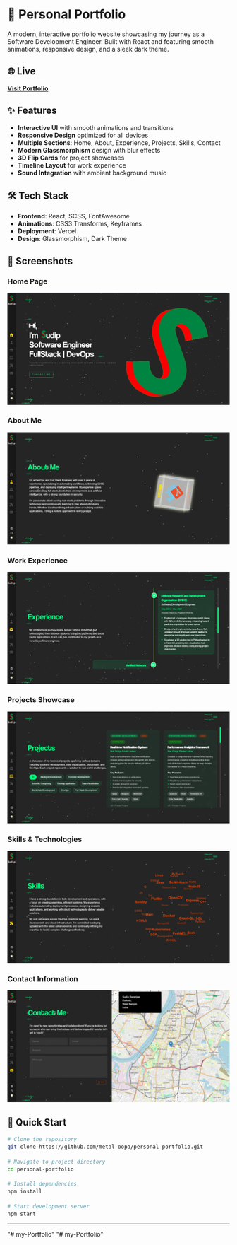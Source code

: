 # 🚀 Personal Portfolio

A modern, interactive portfolio website showcasing my journey as a Software Development Engineer. Built with React and featuring smooth animations, responsive design, and a sleek dark theme.

## 🌐 Live 
**[Visit Portfolio](https://portfolio-metaloopa.vercel.app)**

## ✨ Features
- **Interactive UI** with smooth animations and transitions
- **Responsive Design** optimized for all devices
- **Multiple Sections**: Home, About, Experience, Projects, Skills, Contact
- **Modern Glassmorphism** design with blur effects
- **3D Flip Cards** for project showcases
- **Timeline Layout** for work experience
- **Sound Integration** with ambient background music

## 🛠️ Tech Stack
- **Frontend**: React, SCSS, FontAwesome
- **Animations**: CSS3 Transforms, Keyframes
- **Deployment**: Vercel
- **Design**: Glassmorphism, Dark Theme

## 📸 Screenshots

### Home Page
![Home](screenshots/home.png)

### About Me
![About](screenshots/about.png)

### Work Experience
![Experience](screenshots/experience.png)

### Projects Showcase
![Projects](screenshots/projects.png)

### Skills & Technologies
![Skills](screenshots/skills.png)

### Contact Information
![Contact](screenshots/contact.png)

## 🚀 Quick Start

```bash
# Clone the repository
git clone https://github.com/metal-oopa/personal-portfolio.git

# Navigate to project directory
cd personal-portfolio

# Install dependencies
npm install

# Start development server
npm start
```

---
"# my-Portfolio" 
"# my-Portfolio" 
